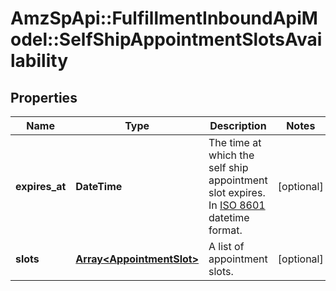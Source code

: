 # AmzSpApi::FulfillmentInboundApiModel::SelfShipAppointmentSlotsAvailability

## Properties
Name | Type | Description | Notes
------------ | ------------- | ------------- | -------------
**expires_at** | **DateTime** | The time at which the self ship appointment slot expires. In [ISO 8601](https://developer-docs.amazon.com/sp-api/docs/iso-8601) datetime format. | [optional] 
**slots** | [**Array&lt;AppointmentSlot&gt;**](AppointmentSlot.md) | A list of appointment slots. | [optional] 

